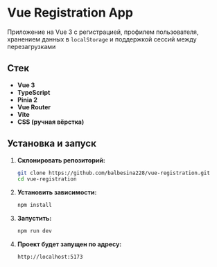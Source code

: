 # Vue Registration App

Приложение на Vue 3 с регистрацией, профилем пользователя, хранением данных в `localStorage` и поддержкой сессий между перезагрузками

## Стек

- **Vue 3**
- **TypeScript**
- **Pinia 2**
- **Vue Router**
- **Vite**
- **CSS (ручная вёрстка)**

## Установка и запуск

1. **Склонировать репозиторий:**

   ```bash
   git clone https://github.com/balbesina228/vue-registration.git
   cd vue-registration
   ```

2. **Установить зависимости:**

   ```bash
   npm install
   ```

3. **Запустить:**

   ```bash
   npm run dev
   ```

4. **Проект будет запущен по адресу:**

   ```bash
   http://localhost:5173
   ```
